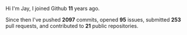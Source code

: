 Hi I'm Jay, I joined Github **11** years ago.

Since then I've pushed **2097** commits, opened **95** issues, submitted **253** pull requests, and contributed to **21** public repositories.
